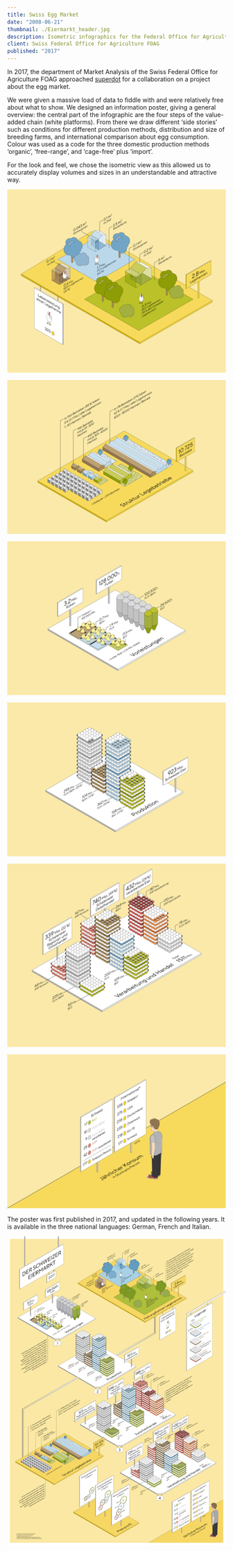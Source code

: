 ```yaml
---
title: Swiss Egg Market
date: "2008-06-21"
thumbnail: ./Eiermarkt_header.jpg
description: Isometric infographics for the Federal Office for Agriculture FOAG  – a project created with the lovely folks from superdot.studio.
client: Swiss Federal Office for Agriculture FOAG
published: "2017"
---
```


In 2017, the department of Market Analysis of the Swiss Federal Office for Agriculture FOAG approached [superdot](https://www.superdot.studio/) for a collaboration on a project about the egg market.

We were given a massive load of data to fiddle with and were relatively free about what to show. We designed an information poster, giving a general overview: the central part of the infographic are the four steps of the value-added chain (white platforms). From there we draw different ‘side stories’ such as conditions for different production methods, distribution and size of breeding farms, and international comparison about egg consumption. Colour was used as a code for the three domestic production methods ‘organic’, ‘free-range’, and ‘cage-free’ plus ‘import’.

For the look and feel, we chose the isometric view as this allowed us to accurately display volumes and sizes in an understandable and attractive way.

<div class="kg-card kg-image-card kg-width-wide kg-nopointer">

![Egg market production methods](./Eiermarkt_Haltungsformen_de.jpg)

</div>


<div class="kg-card kg-image-card  kg-width-wide kg-nopointer">

![Egg market breeding farms](./Eiermarkt_Legebetriebe_de.jpg)

</div>


<div class="kg-card kg-image-card  kg-width-wide kg-nopointer">

![Egg market chicken and food](./Eiermarkt_Vorleistungen_de.jpg)

</div>

<div class="kg-card kg-image-card  kg-width-wide kg-nopointer">

![Egg market production](./Eiermarkt_Produktion_de.jpg)

</div>

<div class="kg-card kg-image-card  kg-width-wide kg-nopointer">

![Egg market trade](./Eiermarkt_Handel_de.jpg)

</div>

<div class="kg-card kg-image-card  kg-width-wide kg-nopointer">

![Egg market consumption](./Eiermarkt_Konsum_de.jpg)

</div>

The poster was first published in 2017, and updated in the following years. It is available in the three national languages: German, French and Italian.

<div class="kg-card kg-image-card kg-width-wide kg-nopointer kg-image-shadow">

![Egg market final poster](./Eiermarkt_poster.jpg)

</div>
